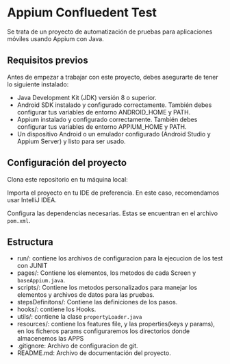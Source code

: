 # Appium Confluedent Test
Se trata de un proyecto de automatización de pruebas para aplicaciones móviles usando Appium con Java.

## Requisitos previos
Antes de empezar a trabajar con este proyecto, debes asegurarte de tener lo siguiente instalado:

- Java Development Kit (JDK) versión 8 o superior.
- Android SDK instalado y configurado correctamente. También debes configurar tus variables de entorno ANDROID_HOME y PATH.
- Appium instalado y configurado correctamente. También debes configurar tus variables de entorno APPIUM_HOME y PATH.
- Un dispositivo Android o un emulador configurado (Android Studio y Appium Server) y listo para ser usado.

## Configuración del proyecto
Clona este repositorio en tu máquina local:

Importa el proyecto en tu IDE de preferencia. En este caso, recomendamos usar IntelliJ IDEA.

Configura las dependencias necesarias. Estas se encuentran en el archivo `pom.xml`.

## Estructura

- run/: contiene los archivos de configuracion para la ejecucion de los test con JUNIT
- pages/: Contiene los elementos, los metodos de cada Screen y `baseAppium.java`.
- scripts/: Contiene los metodos personalizados para manejar los elementos y archivos de datos para las pruebas.
- stepsDefinitons/: Contiene las definiciones de los pasos.
- hooks/: contiene los Hooks.
- utils/: contiene la clase `propertyLoader.java`
- resources/: contiene los features file, y las properties(keys y params), en los ficheros params configuraremos los directorios donde almacenemos las APPS
- .gitignore: Archivo de configuracion de git.
- README.md: Archivo de documentación del proyecto.